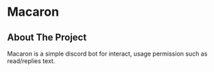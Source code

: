 # Macaron

## About The Project

Macaron is a simple discord bot for interact, usage permission such as read/replies text.

